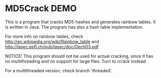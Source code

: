MD5Crack DEMO
=========
This is a program that cracks MD5-hashes and generates rainbow tables. It is written in Java.
The program has also a hash table implementation.

For more info on rainbow tables, check http://en.wikipedia.org/wiki/Rainbow_table and http://lasec.epfl.ch/pub/lasec/doc/Oech03.pdf

NOTICE! This program should not be used for actual cracking, since it has no multithreading and no support for large files. Turn to rcrack instead.

For a multithreaded version, check branch 'threaded'.
